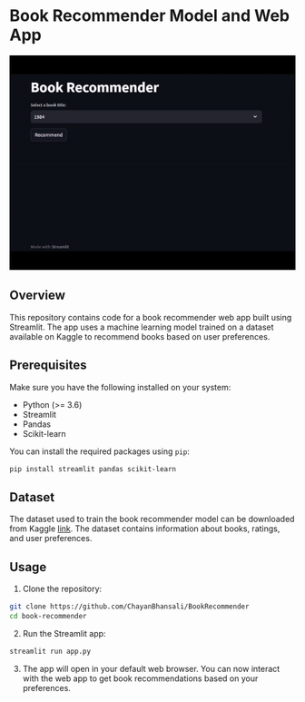 
# Book Recommender Model and Web App

![Book Recommender Web App](https://github.com/ChayanBhansali/BookRecommender/blob/main/snapshot.gif)

## Overview
This repository contains code for a book recommender web app built using Streamlit. The app uses a machine learning model trained on a dataset available on Kaggle to recommend books based on user preferences.

## Prerequisites

Make sure you have the following installed on your system:

- Python (>= 3.6)
- Streamlit
- Pandas
- Scikit-learn

You can install the required packages using `pip`:

```bash
pip install streamlit pandas scikit-learn
```
## Dataset

The dataset used to train the book recommender model can be downloaded from Kaggle [link](https://www.kaggle.com/datasets/arashnic/book-recommendation-dataset?select=recsys_taxonomy2.png). The dataset contains information about books, ratings, and user preferences.
## Usage

1. Clone the repository:
```bash
git clone https://github.com/ChayanBhansali/BookRecommender
cd book-recommender
```
2. Run the Streamlit app:
```bash
streamlit run app.py
```
3. The app will open in your default web browser. You can now interact with the web app to get book recommendations based on your preferences.

